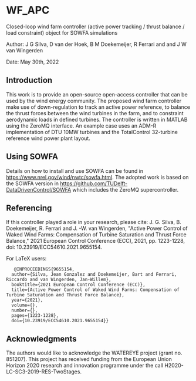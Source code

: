 # WF_APC
Closed-loop wind farm controller (active power tracking / thrust balance / load constraint) object for SOWFA simulations 

Author: J G Silva, D van der Hoek, B M Doekemeijer, R Ferrari and and J W van Wingerden

Date: May 30th, 2022

## Introduction
This work is to provide an open-source open-access controller that can be used by the wind energy community.
The proposed wind farm controller make use of down-regulation to track an active power reference, to balance the thrust forces between the wind turbines in the farm, and to constraint aerodynamic loads in defined turbines.
The controller is written in MATLAB using the ZeroMQ interface. An example case uses an ADM-R implementation of DTU 10MW turbines and the TotalControl 32-turbine reference wind power plant layout.

## Using SOWFA
Details on how to install and use SOWFA can be found in https://www.nrel.gov/wind/nwtc/sowfa.html. The adopted work is based on the SOWFA version in
https://github.com/TUDelft-DataDrivenControl/SOWFA which includes the ZeroMQ supercontroller.

## Referencing
If this controller played a role in your research, please cite:
J. G. Silva, B. Doekemeijer, R. Ferrari and J. -W. van Wingerden, "Active Power Control of Waked Wind Farms: Compensation of Turbine Saturation and Thrust Force Balance," 2021 European Control Conference (ECC), 2021, pp. 1223-1228, doi: 10.23919/ECC54610.2021.9655154.

For LaTeX users:
```
   @INPROCEEDINGS{9655154,
  author={Silva, Jean Gonzalez and Doekemeijer, Bart and Ferrari, Riccardo and van Wingerden, Jan-Willem},
  booktitle={2021 European Control Conference (ECC)}, 
  title={Active Power Control of Waked Wind Farms: Compensation of Turbine Saturation and Thrust Force Balance}, 
  year={2021},
  volume={},
  number={},
  pages={1223-1228},
  doi={10.23919/ECC54610.2021.9655154}}
```

## Acknowledgments 
The authors would like to acknowledge the WATEREYE project (grant no. 851207). This project has received funding from the European Union Horizon 2020 research and innovation programme under the call H2020-LC-SC3-2019-RES-TwoStages.
